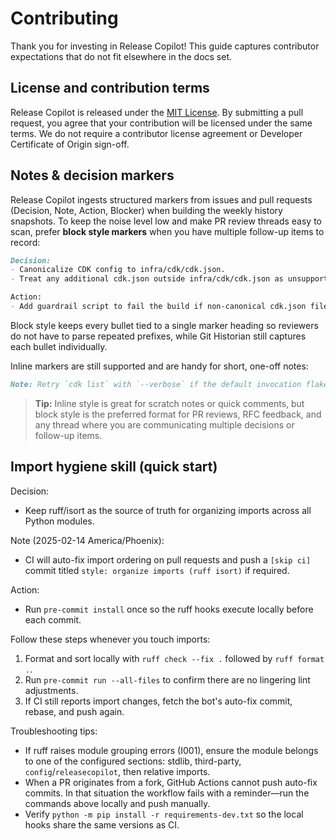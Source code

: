 # Contributing

Thank you for investing in Release Copilot! This guide captures contributor expectations that do not fit elsewhere in the docs set.

## License and contribution terms

Release Copilot is released under the [MIT License](LICENSE). By submitting a pull request, you agree that your contribution will be licensed under the same terms. We do not require a contributor license agreement or Developer Certificate of Origin sign-off.

## Notes & decision markers

Release Copilot ingests structured markers from issues and pull requests (Decision, Note, Action, Blocker) when building the weekly history snapshots. To keep the noise level low and make PR review threads easy to scan, prefer **block style markers** when you have multiple follow-up items to record:

```markdown
Decision:
- Canonicalize CDK config to infra/cdk/cdk.json.
- Treat any additional cdk.json outside infra/cdk/cdk.json as unsupported for CI.

Action:
- Add guardrail script to fail the build if non-canonical cdk.json files are committed.
```

Block style keeps every bullet tied to a single marker heading so reviewers do not have to parse repeated prefixes, while Git Historian still captures each bullet individually.

Inline markers are still supported and are handy for short, one-off notes:

```markdown
Note: Retry `cdk list` with `--verbose` if the default invocation flakes.
```

> **Tip:** Inline style is great for scratch notes or quick comments, but block style is the preferred format for PR reviews, RFC feedback, and any thread where you are communicating multiple decisions or follow-up items.

## Import hygiene skill (quick start)

Decision:
- Keep ruff/isort as the source of truth for organizing imports across all Python modules.

Note (2025-02-14 America/Phoenix):
- CI will auto-fix import ordering on pull requests and push a `[skip ci]` commit titled `style: organize imports (ruff isort)` if required.

Action:
- Run `pre-commit install` once so the ruff hooks execute locally before each commit.

Follow these steps whenever you touch imports:

1. Format and sort locally with `ruff check --fix .` followed by `ruff format .`.
2. Run `pre-commit run --all-files` to confirm there are no lingering lint adjustments.
3. If CI still reports import changes, fetch the bot's auto-fix commit, rebase, and push again.

Troubleshooting tips:

- If ruff raises module grouping errors (I001), ensure the module belongs to one of the configured sections: stdlib, third-party, `config`/`releasecopilot`, then relative imports.
- When a PR originates from a fork, GitHub Actions cannot push auto-fix commits. In that situation the workflow fails with a reminder—run the commands above locally and push manually.
- Verify `python -m pip install -r requirements-dev.txt` so the local hooks share the same versions as CI.
